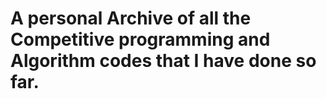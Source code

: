 # A personal Archive of all the Competitive programming and Algorithm codes that I have done so far.

